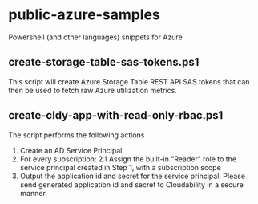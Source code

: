 # public-azure-samples
Powershell (and other languages) snippets for Azure
## create-storage-table-sas-tokens.ps1

   This script will create Azure Storage Table REST API SAS tokens that can then be used to fetch raw Azure utilization metrics. 
   
## create-cldy-app-with-read-only-rbac.ps1
   The script performs the following actions
   1. Create an AD Service Principal
   2. For every subscription:
      2.1 Assign the built-in "Reader" role to the service principal created in Step 1, with a subscription scope
   3. Output the application id and secret for the service principal. Please send generated application id and secret to Cloudability in a secure manner.

